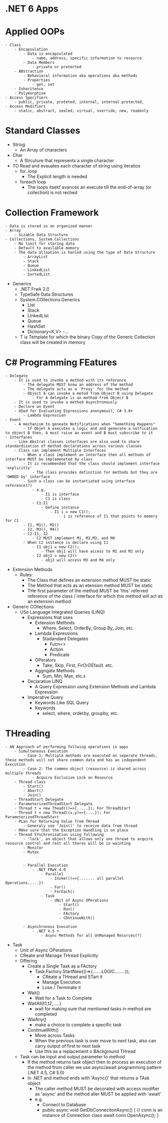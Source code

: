 # .NET 6 Apps
# Applied OOPs
	- Class
		- Encapsulation
			- Data is encapsulated
				- name, address, specific information to resource
			- Data Members
				- private or protected
		- ABstraction
			- Behavioral information aka operations aka methods
			- Properties
				- get, set
		- Inheritence
		- Polymorphism
	- Access Specifiers
		- public, private, proteted, internal, internal protected, 
	- Access Modifiers
		- static, abstract, sealed, virtual, override, new, readonly

# Standard Classes
- String
	- An Array of characters
- Char
	- A Strcuture that represents a single character
- TO Read and evauates each character of string using iteratios
	- for..loop
		- The Explicit length is needed 
	- foreach loop
		- The loops itsekf avances an execute till the end-of-array (or collection) is not reched
# Collection Framework
	- Data is stored in an organized manner
	- Array
		- Sizable Data Structure
	- Collections, System.Collections
		- No limit for storing data
		- Default to available memory
		- The data alloation is hanled using the type of Data Structure
			- ArrayList
			- Stack
			- Queue
			- LinkedList
			- SortedList

- Generics
	- .NET Frwk 2.0
	- TypeSafe Data Structures
	- System.COllections.Generics
		- List<T>
		- Stack<T>
		- LInkedList<T>
		- Queue<T>
		- HashSet<T>
		- Dictionary<K,V>
		-...
	- T is Template for which the binary Copy of the Generic Collection class will be created in memory 

# C# Programming FEatures
	- Delegate
		- It is used to invoke a method with its reference
			- The delegate MUST know an address of the method
			- The delegate acts as a 'Proxy' for the method
			- Object A can invoke a metod from Object B using Delegate
				- For A delegate is an method from Object B
		- It is used to invoke a method Asynchronously
		- Declare an Event
		- USed for Evaluating Expressions anonymousl, C# 3.0+
			- Lambda Expression
	- Event
		- A mechanism to geneate Notifications when "Something Happens"
			- If Objet A executes a logic and and generate a notfication to object B then, A must raise an event and B must subscribe to it 
	- Interfaces
		- Like Abstrat classes interfaces are also used to share standardization of method declarations across various classes
		- Class can implement Multiple Interfaces
			- When a class implement an interface then all methods of interface MUST be implemeneted by class
			- It is recommended that the class should implement interface 'explicitly'
				- The class provides definition for methods but they are 'OWNED by' interface
			- Such a class can be instantiated using interface reference(?)
				- e.g.
					- I1 is interface
					- C1 is class
				- C1:I1	
					- Define instance
						- I1 i = new C1();
							- i is reference of I1 that points to memory for C1
			- I1, M1(), M2()
			- I2, M3(), M4()
			- C2:I1, I2
				- C2 MUST implement M1, M2,M3, and M4
			- When C2 instance is declare using I1
				- I1 obj1 = new C2();
					- Then obj1 will have access to M1 and M2 only
				- I2 obj2 = new C2()
					- obj2 will access M3 and M4 only

- Extension Methods
	- Rules:
		- The Class that defines an extension method MUST be static
		- The Method that acts as an etension method MUST be static
		- THe first parameter of the method MUST be 'this' referred reference of the class / interface for which this method will act as an extension method
- Generic COllections
	-  USe Language Integrated Queries (LINQ)
		- Expressions that uses
			- Extension Methods
				- Where, Select, OrderBy, Group By, Join, etc.
			- Lambda Expressions
				- Stadandard Delegates
					- Fucn<>
					- Action
					- Predicate
			- OPerators
				- Take, Skip, First, FirOrDEfault. etc.
			- Aggrigate Methods
				- Sum, Min, Max, etc.s
		- Declarative LINQ
			- A Query Expression using Extension Methods and Lambda Expression
		- Imperative Query
			- Keywords Like SQL Query 
			- Keywords
				- select, where, orderby, groupby, etc.

# THreading
	- AN Approach of performing follwing operations in apps
		- Simulteneous Execution
			- Case 1: Multiple methods are executed on seperate threads, these methods will not share common data and has an independent Execution
			- Case 2: The common object (resource) is shared across multiple threads
				- Acquire Exclusive Lock on Resource 
		- Thread class
			- Start()
			- Abort()
			- Join()
		- ThreadStart Delegate
		- ParameterizedThreadStart Delegate
		- Thread t = new Thead(()=>{.....}); For ThreadStart
		- Thread t = new Thread((x,y)=>{....}); For ParameterizedThreadStart
		- PLan for Returning Value from THread
			- Generaly use 'Join()' to receive data from thread
		- MAke sure that the Exception Handling is on place
		- THread SYnchronization using following
			- 'lock', an object that allows only one thread to acquire resource control and rest all thares will be in wainting
			- Monitor
			- Mutex


			- Parallel Execution
				- .NET FRwk 4.0
					- Parallel
						- Invke(()=>{....... all parallel Operations.....})
						- For()
						- ForEach()
					- Task
						- UNit of Async OPerations
							- Start()
							- Run()
							- FActory
							- COntinueWith()

			- Asynchronous Execution
				- .NET 4.5 +
					- Async Methods for all UnManaged Resurces(?)
		
- Task
	- Unit of Async OPerations
	- CReate and Manage THread Explicitly
	- Offering
		- Create a Single Task as a FActory	
			- Task.Factory.StartNew(()=>{.......LOGIC........});
				- CReate a THread and STart it
				- Manage Execution
				- Lose /  Terminate it
		- Wait()
			- Wait for a Task to Complete
		- WaitAll(t1,t2,.....)
			- wait for making sure that mentioned tasks in method are completed
		- WaiAny()
			- make a choice to complete a specific task
		- ContinueWith()
			- Move across Tasks
			- When the previous task is over move to next task, also can carry output of first to next task
			- Use this as a replacement o BAckground THread
	- Task can be input and output parameter to method
		- If the method returns task object then to process an execution of the method from caller we use async/await programming pattern (.NET 4.5, C# 5.0)
		- In .NET and method ends with 'Async()' that returns a TAsk object
			- The caller method MUST be decorated with access modifier as 'async' and the method aller MUST be applied with 'await'
			- e.g.
				- Connect to Database
				- public async void GetDbConnecitonAsync()
				{
					// conn  is an instance of Connection class
					await conn.OpenAsync();
				}
